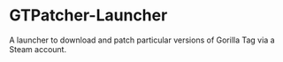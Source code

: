 # GTPatcher-Launcher
 A launcher to download and patch particular versions of Gorilla Tag via a Steam account.
